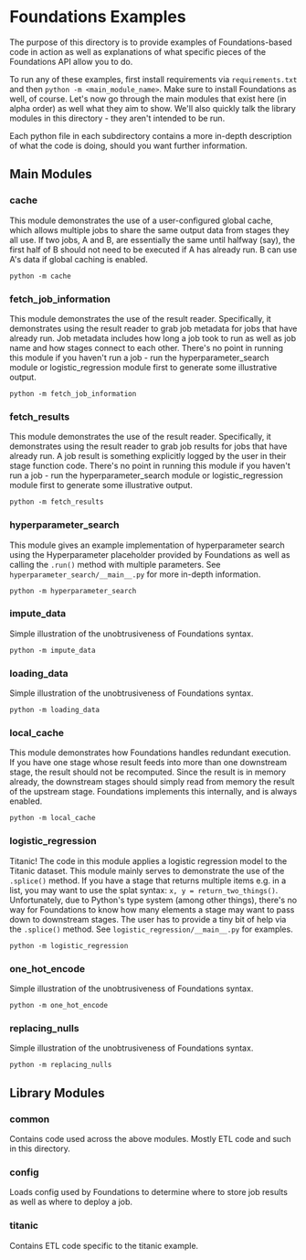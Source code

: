 # Foundations Examples

The purpose of this directory is to provide examples of Foundations-based code in action as well as explanations of what specific pieces of the Foundations API allow you to do.

To run any of these examples, first install requirements via `requirements.txt` and then `python -m <main_module_name>`.  Make sure to install Foundations as well, of course.  Let's now go through the main modules that exist here (in alpha order) as well what they aim to show.  We'll also quickly talk the library modules in this directory - they aren't intended to be run.

Each python file in each subdirectory contains a more in-depth description of what the code is doing, should you want further information.

## Main Modules

### cache

This module demonstrates the use of a user-configured global cache, which allows multiple jobs to share the same output data from stages they all use.  If two jobs, A and B, are essentially the same until halfway (say), the first half of B should not need to be executed if A has already run.  B can use A's data if global caching is enabled.

`python -m cache`

### fetch_job_information

This module demonstrates the use of the result reader.  Specifically, it demonstrates using the result reader to grab job metadata for jobs that have already run.  Job metadata includes how long a job took to run as well as job name and how stages connect to each other.  There's no point in running this module if you haven't run a job - run the hyperparameter_search module or logistic_regression module first to generate some illustrative output.

`python -m fetch_job_information`

### fetch_results

This module demonstrates the use of the result reader.  Specifically, it demonstrates using the result reader to grab job results for jobs that have already run.  A job result is something explicitly logged by the user in their stage function code.  There's no point in running this module if you haven't run a job - run the hyperparameter_search module or logistic_regression module first to generate some illustrative output.

`python -m fetch_results`

### hyperparameter_search

This module gives an example implementation of hyperparameter search using the Hyperparameter placeholder provided by Foundations as well as calling the `.run()` method with multiple parameters.  See `hyperparameter_search/__main__.py` for more in-depth information.

`python -m hyperparameter_search`

### impute_data

Simple illustration of the unobtrusiveness of Foundations syntax.

`python -m impute_data`

### loading_data

Simple illustration of the unobtrusiveness of Foundations syntax.

`python -m loading_data`

### local_cache

This module demonstrates how Foundations handles redundant execution.  If you have one stage whose result feeds into more than one downstream stage, the result should not be recomputed.  Since the result is in memory already, the downstream stages should simply read from memory the result of the upstream stage.  Foundations implements this internally, and is always enabled.

`python -m local_cache`

### logistic_regression

Titanic!  The code in this module applies a logistic regression model to the Titanic dataset.  This module mainly serves to demonstrate the use of the `.splice()` method.  If you have a stage that returns multiple items e.g. in a list, you may want to use the splat syntax: `x, y = return_two_things()`.  Unfortunately, due to Python's type system (among other things), there's no way for Foundations to know how many elements a stage may want to pass down to downstream stages.  The user has to provide a tiny bit of help via the `.splice()` method.  See `logistic_regression/__main__.py` for examples.

`python -m logistic_regression`

### one_hot_encode

Simple illustration of the unobtrusiveness of Foundations syntax.

`python -m one_hot_encode`

### replacing_nulls

Simple illustration of the unobtrusiveness of Foundations syntax.

`python -m replacing_nulls`

## Library Modules

### common

Contains code used across the above modules.  Mostly ETL code and such in this directory.

### config

Loads config used by Foundations to determine where to store job results as well as where to deploy a job.

### titanic

Contains ETL code specific to the titanic example.